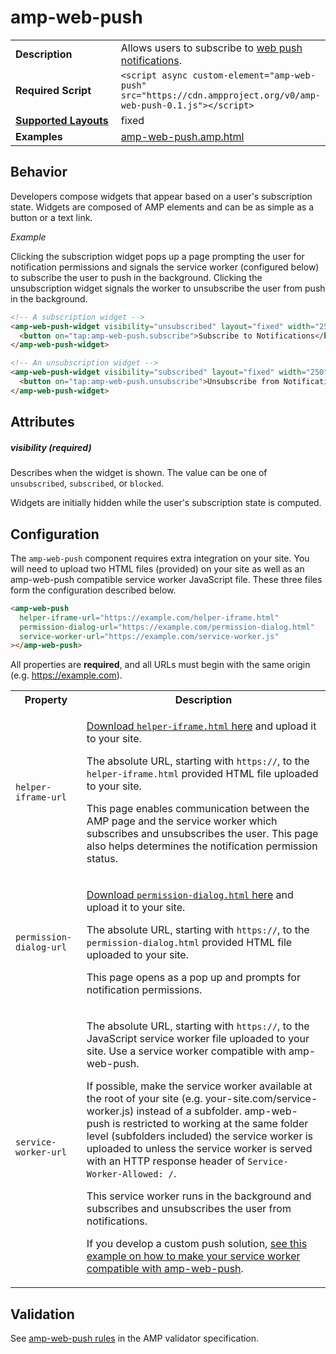<!--
Copyright 2017 The AMP HTML Authors. All Rights Reserved.

Licensed under the Apache License, Version 2.0 (the "License");
you may not use this file except in compliance with the License.
You may obtain a copy of the License at

      http://www.apache.org/licenses/LICENSE-2.0

Unless required by applicable law or agreed to in writing, software
distributed under the License is distributed on an "AS-IS" BASIS,
WITHOUT WARRANTIES OR CONDITIONS OF ANY KIND, either express or implied.
See the License for the specific language governing permissions and
limitations under the License.
-->

# <a name="amp-web-push">amp-web-push</a>

<table>
  <tr>
    <td width="40%"><strong>Description</strong></td>
    <td>Allows users to subscribe to <a href="https://developers.google.com/web/fundamentals/engage-and-retain/push-notifications/">web push notifications</a>.</td>
  </tr>
  <tr>
    <td width="40%"><strong>Required Script</strong></td>
    <td><code>&lt;script async custom-element="amp-web-push" src="https://cdn.ampproject.org/v0/amp-web-push-0.1.js">&lt;/script></code></td>
  </tr>
  <tr>
    <td class="col-fourty"><strong><a href="https://www.ampproject.org/docs/guides/responsive/control_layout.html">Supported Layouts</a></strong></td>
    <td>fixed</td>
  </tr>
  <tr>
    <td width="40%"><strong>Examples</strong></td>
    <td><a href="https://github.com/ampproject/amphtml/blob/master/examples/amp-web-push.amp.html">amp-web-push.amp.html</a></td>
  </tr>
</table>

## Behavior

Developers compose widgets that appear based on a user's subscription state. Widgets are composed of AMP elements and can be as simple as a button or a text link. 

*Example*

Clicking the subscription widget pops up a page prompting the user for notification permissions and signals the service worker (configured below) to subscribe the user to push in the background. Clicking the unsubscription widget signals the worker to unsubscribe the user from push in the background.

```html
<!-- A subscription widget -->
<amp-web-push-widget visibility="unsubscribed" layout="fixed" width="250" height="80">
  <button on="tap:amp-web-push.subscribe">Subscribe to Notifications</button>
</amp-web-push-widget>

<!-- An unsubscription widget -->
<amp-web-push-widget visibility="subscribed" layout="fixed" width="250" height="80">
  <button on="tap:amp-web-push.unsubscribe">Unsubscribe from Notifications</button>
</amp-web-push-widget>
```

## Attributes

##### visibility (required)

Describes when the widget is shown. The value can be one of `unsubscribed`, `subscribed`, or `blocked`.

Widgets are initially hidden while the user's subscription state is computed.

## Configuration

The `amp-web-push` component requires extra integration on your site. You will need to upload two HTML files (provided) on your site as well as an amp-web-push compatible service worker JavaScript file. These three files form the configuration described below.

```html
<amp-web-push
  helper-iframe-url="https://example.com/helper-iframe.html"
  permission-dialog-url="https://example.com/permission-dialog.html"
  service-worker-url="https://example.com/service-worker.js"
></amp-web-push>
```

All properties are <strong>required</strong>, and all URLs must begin with the same origin (e.g. https://example.com).

<table>
  <tr>
    <th class="col-fourty">Property</th>
    <th class="col-fourty">Description</th>
  </tr>
  <tr>
    <td><code>helper-iframe-url</code></td>
    <td>
    <p>
      <a href="https://cdn.ampproject.org/v0/amp-web-push-helper-frame.html">Download <code>helper-iframe.html</code> here</a> and upload it to your site.
    </p>
    <p>
      The absolute URL, starting with <code>https://</code>, to the <code>helper-iframe.html</code> provided HTML file uploaded to your site.
    </p>
    <p>
      This page enables communication between the AMP page and the service worker which subscribes and unsubscribes the user. This page also helps determines the notification permission status.
    </p>
    </td>
  </tr>
  <tr>
    <td><code>permission-dialog-url</code></td>
    <td>
    <p>
      <a href="https://cdn.ampproject.org/v0/amp-web-push-permission-dialog.html">Download <code>permission-dialog.html</code> here</a> and upload it to your site.
    </p>
    <p>
      The absolute URL, starting with <code>https://</code>, to the <code>permission-dialog.html</code> provided HTML file uploaded to your site.
    </p>
    <p>
      This page opens as a pop up and prompts for notification permissions.
    </p>
    </td>
  </tr>
  <tr>
    <td><code>service-worker-url</code></td>
    <td>
      <p>
        The absolute URL, starting with <code>https://</code>, to the JavaScript service worker file uploaded to your site. Use a service worker compatible with amp-web-push.
      </p>
      <p>
         If possible, make the service worker available at the root of your site (e.g. your-site.com/service-worker.js) instead of a subfolder. amp-web-push is restricted to working at the same folder level (subfolders included) the service worker is uploaded to unless the service worker is served with an HTTP response header of <code>Service-Worker-Allowed: /</code>.
      </p>
      <p>
        This service worker runs in the background and subscribes and unsubscribes the user from notifications.
      </p>
      <p>
         If you develop a custom push solution, <a href="https://github.com/ampproject/amphtml/blob/master/extensions/amp-web-push/0.1/amp-web-push.service-worker.js">see this example on how to make your service worker compatible with amp-web-push</a>.
       </p>
    </td>
  </tr>
</table>

## Validation
See [amp-web-push rules](https://github.com/ampproject/amphtml/blob/master/extensions/amp-web-push/validator-amp-web-push.protoascii) in the AMP validator specification.

